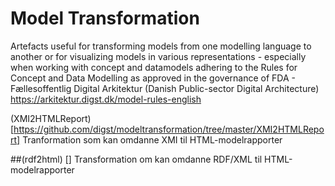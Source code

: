# Model Transformation
Artefacts useful for transforming models from one modelling language to another or for visualizing models in various representations - especially when working with concept and datamodels adhering to the Rules for Concept and Data Modelling as approved in the governance of FDA - Fællesoffentlig Digital Arkitektur (Danish Public-sector Digital Architecture) https://arkitektur.digst.dk/model-rules-english

(XMI2HTMLReport) [https://github.com/digst/modeltransformation/tree/master/XMI2HTMLReport]
Tranformation som kan omdanne XMI til HTML-modelrapporter

##(rdf2html) []
Transformation om kan omdanne RDF/XML til HTML-modelrapporter
